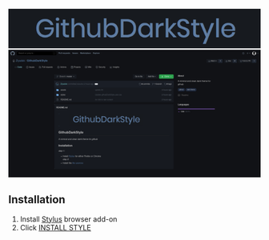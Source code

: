 ![GithubDarkStyle](assets/gds.png)
![Screenshot](assets/screenshot.png)

## Installation
1. Install [Stylus](https://github.com/openstyles/stylus) browser add-on
2. Click [INSTALL STYLE](https://raw.githubusercontent.com/Ziyadsk/GithubDarkStyle/master/styles/githubDarkStyle.user.css)
